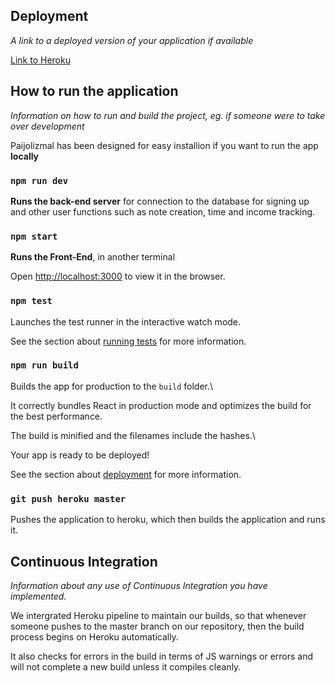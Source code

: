
## Deployment
_A link to a deployed version of your application if available_

[Link to Heroku](https://comp3120-group-x.herokuapp.com/)


## How to run the application
_Information on how to run and build the project, eg. if someone were to take over development_

Paijolizmal has been designed for easy installion if you want to run the app **locally** 


  ### `npm run dev`

 
**Runs the back-end server** for connection to the database for signing up and 
other user functions such as note creation, time and income tracking.  

### `npm start`

  

**Runs the Front-End**, in another terminal

Open [http://localhost:3000](http://localhost:3000) to view it in the browser.



### `npm test`

  

Launches the test runner in the interactive watch mode.

See the section about [running tests](https://facebook.github.io/create-react-app/docs/running-tests) for more information.

  

### `npm run build`

 
Builds the app for production to the `build` folder.\

It correctly bundles React in production mode and optimizes the build for the best performance.

  

The build is minified and the filenames include the hashes.\

Your app is ready to be deployed!


See the section about [deployment](https://facebook.github.io/create-react-app/docs/deployment) for more information.

### `git push heroku master`

Pushes the application to heroku, which then builds the application and runs it.



## Continuous Integration

_Information about any use of Continuous Integration you have implemented._

We intergrated Heroku pipeline to maintain our builds, so that whenever someone pushes to the master branch on our repository, then the build process begins on Heroku automatically.

It also checks for errors in the build in terms of JS warnings or errors and will not complete a new build unless it compiles cleanly.

